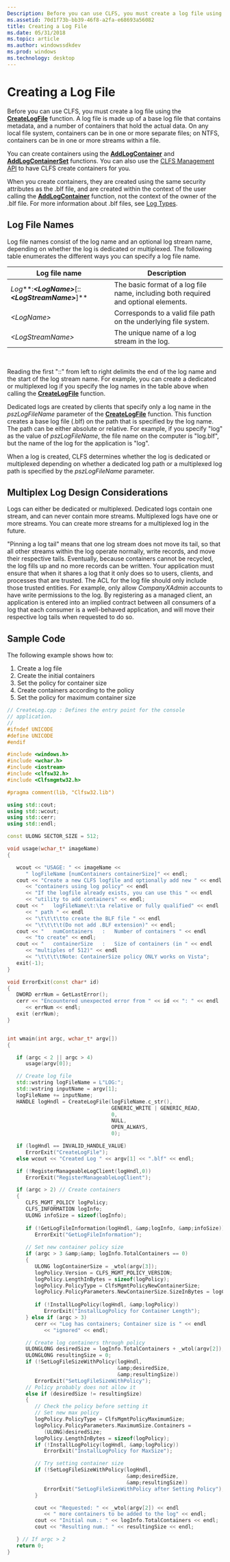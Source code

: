 ```yaml
---
Description: Before you can use CLFS, you must create a log file using the CreateLogFile function.
ms.assetid: 70d1f73b-bb39-46f8-a2fa-e68693a56082
title: Creating a Log File
ms.date: 05/31/2018
ms.topic: article
ms.author: windowssdkdev
ms.prod: windows
ms.technology: desktop
---
```


# Creating a Log File

Before you can use CLFS, you must create a log file using the [**CreateLogFile**](/windows/win32/Clfsw32/nf-clfsw32-createlogfile?branch=master) function. A log file is made up of a base log file that contains metadata, and a number of containers that hold the actual data. On any local file system, containers can be in one or more separate files; on NTFS, containers can be in one or more streams within a file.

You can create containers using the [**AddLogContainer**](/windows/win32/Clfsw32/nf-clfsw32-addlogcontainer?branch=master) and [**AddLogContainerSet**](/windows/win32/Clfsw32/nf-clfsw32-addlogcontainerset?branch=master) functions. You can also use the [CLFS Management API](common-log-file-system-management-api.md) to have CLFS create containers for you.

When you create containers, they are created using the same security attributes as the .blf file, and are created within the context of the user calling the [**AddLogContainer**](/windows/win32/Clfsw32/nf-clfsw32-addlogcontainer?branch=master) function, not the context of the owner of the .blf file. For more information about .blf files, see [Log Types](log-types.md).

## Log File Names

Log file names consist of the log name and an optional log stream name, depending on whether the log is dedicated or multiplexed. The following table enumerates the different ways you can specify a log file name.



| Log file name                                                               | Description                                                                                    |
|-----------------------------------------------------------------------------|------------------------------------------------------------------------------------------------|
| *Log***:***&lt;LogName&gt;***\[::***&lt;LogStreamName&gt;***\]**<br/> | The basic format of a log file name, including both required and optional elements.<br/> |
| *&lt;LogName&gt;*<br/>                                                | Corresponds to a valid file path on the underlying file system.<br/>                     |
| *&lt;LogStreamName&gt;*<br/>                                          | The unique name of a log stream in the log.<br/>                                         |



 

Reading the first "::" from left to right delimits the end of the log name and the start of the log stream name. For example, you can create a dedicated or multiplexed log if you specify the log names in the table above when calling the [**CreateLogFile**](/windows/win32/Clfsw32/nf-clfsw32-createlogfile?branch=master) function.

Dedicated logs are created by clients that specify only a log name in the *pszLogFileName* parameter of the [**CreateLogFile**](/windows/win32/Clfsw32/nf-clfsw32-createlogfile?branch=master) function. This function creates a base log file (.blf) on the path that is specified by the log name. The path can be either absolute or relative. For example, if you specify "log" as the value of *pszLogFileName*, the file name on the computer is "log.blf", but the name of the log for the application is "log".

When a log is created, CLFS determines whether the log is dedicated or multiplexed depending on whether a dedicated log path or a multiplexed log path is specified by the *pszLogFileName* parameter.

## Multiplex Log Design Considerations

Logs can either be dedicated or multiplexed. Dedicated logs contain one stream, and can never contain more streams. Multiplexed logs have one or more streams. You can create more streams for a multiplexed log in the future.

"Pinning a log tail" means that one log stream does not move its tail, so that all other streams within the log operate normally, write records, and move their respective tails. Eventually, because containers cannot be recycled, the log fills up and no more records can be written. Your application must ensure that when it shares a log that it only does so to users, clients, and processes that are trusted. The ACL for the log file should only include those trusted entities. For example, only allow *CompanyXAdmin* accounts to have write permissions to the log. By registering as a managed client, an application is entered into an implied contract between all consumers of a log that each consumer is a well-behaved application, and will move their respective log tails when requested to do so.

## Sample Code

The following example shows how to:

1.  Create a log file
2.  Create the initial containers
3.  Set the policy for container size
4.  Create containers according to the policy
5.  Set the policy for maximum container size


```C++
// CreateLog.cpp : Defines the entry point for the console 
// application.
//
#ifndef UNICODE
#define UNICODE
#endif

#include <windows.h>
#include <wchar.h>
#include <iostream>
#include <clfsw32.h>
#include <Clfsmgmtw32.h>

#pragma comment(lib, "Clfsw32.lib")

using std::cout;
using std::wcout;
using std::cerr;
using std::endl;

const ULONG SECTOR_SIZE = 512;

void usage(wchar_t* imageName)
{

   wcout << "USAGE: " << imageName << 
      " logFileName [numContainers containerSize]" << endl;
   cout << "Create a new CLFS logfile and optionally add new " << endl
      << "containers using log policy" << endl 
      << "If the logfile already exists, you can use this " << endl
      << "utility to add containers" << endl;
   cout << "   logFileName\t:\ta relative or fully qualified" << endl 
      << " path " << endl
      << "\t\t\t\tto create the BLF file " << endl
      << "\t\t\t\t(Do not add .BLF extension)" << endl;
   cout << "   numContainers   :   Number of containers " << endl
      << "to create" << endl;
   cout << "   containerSize   :   Size of containers (in " << endl
      << "multiples of 512)" << endl 
      << "\t\t\t\tNote: ContainerSize policy ONLY works on Vista";
   exit(-1);
}

void ErrorExit(const char* id)
{
   DWORD errNum = GetLastError();
   cerr << "Encountered unexpected error from " << id << ": " << endl
      << errNum << endl;
   exit (errNum);
}


int wmain(int argc, wchar_t* argv[])
{

   if (argc < 2 || argc > 4)
      usage(argv[0]);

   // Create log file
   std::wstring logFileName = L"LOG:";
   std::wstring inputName = argv[1];
   logFileName += inputName;
   HANDLE logHndl = CreateLogFile(logFileName.c_str(), 
                                  GENERIC_WRITE | GENERIC_READ, 
                                  0, 
                                  NULL, 
                                  OPEN_ALWAYS, 
                                  0);

   if (logHndl == INVALID_HANDLE_VALUE)
      ErrorExit("CreateLogFile");
   else wcout << "Created Log " << argv[1] << ".blf" << endl; 

   if (!RegisterManageableLogClient(logHndl,0))
      ErrorExit("RegisterManageableLogClient");

   if (argc > 2) // Create containers
   {
      CLFS_MGMT_POLICY logPolicy;
      CLFS_INFORMATION logInfo;
      ULONG infoSize = sizeof(logInfo);
   
      if (!GetLogFileInformation(logHndl, &amp;logInfo, &amp;infoSize))
         ErrorExit("GetLogFileInformation");
      
      // Set new container policy size
      if (argc > 3 &amp;&amp; logInfo.TotalContainers == 0)
      {
         ULONG logContainerSize = _wtol(argv[3]);
         logPolicy.Version = CLFS_MGMT_POLICY_VERSION;
         logPolicy.LengthInBytes = sizeof(logPolicy);
         logPolicy.PolicyType = ClfsMgmtPolicyNewContainerSize;
         logPolicy.PolicyParameters.NewContainerSize.SizeInBytes = logContainerSize;
         
         if (!InstallLogPolicy(logHndl, &amp;logPolicy))
            ErrorExit("InstallLogPolicy for Container Length");
      } else if (argc > 3)
         cerr << "Log has containers; Container size is " << endl
            << "ignored" << endl;

      // Create log containers through policy
      ULONGLONG desiredSize = logInfo.TotalContainers + _wtol(argv[2]);
      ULONGLONG resultingSize = 0;
      if (!SetLogFileSizeWithPolicy(logHndl, 
                                    &amp;desiredSize, 
                                    &amp;resultingSize))
         ErrorExit("SetLogFileSizeWithPolicy");
      // Policy probably does not allow it
      else if (desiredSize != resultingSize) 
      {
         // Check the policy before setting it
         // Set new max policy
         logPolicy.PolicyType = ClfsMgmtPolicyMaximumSize;
         logPolicy.PolicyParameters.MaximumSize.Containers = 
            (ULONG)desiredSize;
         logPolicy.LengthInBytes = sizeof(logPolicy);
         if (!InstallLogPolicy(logHndl, &amp;logPolicy))
            ErrorExit("InstallLogPolicy for MaxSize");

         // Try setting container size
         if (!SetLogFileSizeWithPolicy(logHndl, 
                                       &amp;desiredSize, 
                                       &amp;resultingSize))
            ErrorExit("SetLogFileSizeWithPolicy after Setting Policy");
         }

         cout << "Requested: " << _wtol(argv[2]) << endl
            << " more containers to be added to the log" << endl;
         cout << "Initial num.: " << logInfo.TotalContainers << endl;
         cout << "Resulting num.: " << resultingSize << endl;

   } // If argc > 2
   return 0;
}

```



 

 





